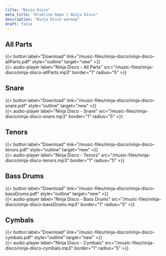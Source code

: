 ```yaml
---
title: "Ninja Disco"
meta_title: "Drumline Repo | Ninja Disco"
description: "Ninja Disco warmup"
draft: false
---
```


## All Parts
{{< button label="Download" link="/music-files/ninja-disco/ninja-disco-allParts.pdf" style="outline" target="new" >}}
<br>
{{< audio-player label="Ninja Disco - All Parts" src="/music-files/ninja-disco/ninja-disco-allParts.mp3" border="1" radius="5" >}}

## Snare
{{< button label="Download" link="/music-files/ninja-disco/ninja-disco-snare.pdf" style="outline" target="new" >}}
<br>
{{< audio-player label="Ninja Disco - Snare" src="/music-files/ninja-disco/ninja-disco-snare.mp3" border="1" radius="5" >}}

## Tenors
{{< button label="Download" link="/music-files/ninja-disco/ninja-disco-tenors.pdf" style="outline" target="new" >}}
<br>
{{< audio-player label="Ninja Disco - Tenors" src="/music-files/ninja-disco/ninja-disco-tenors.mp3" border="1" radius="5" >}}

## Bass Drums
{{< button label="Download" link="/music-files/ninja-disco/ninja-disco-bassDrums.pdf" style="outline" target="new" >}}
<br>
{{< audio-player label="Ninja Disco - Bass Drums" src="/music-files/ninja-disco/ninja-disco-bassDrums.mp3" border="1" radius="5" >}}

## Cymbals
{{< button label="Download" link="/music-files/ninja-disco/ninja-disco-cymbals.pdf" style="outline" target="new" >}}
<br>
{{< audio-player label="Ninja Disco - Cymbals" src="/music-files/ninja-disco/ninja-disco-cymbals.mp3" border="1" radius="5" >}}